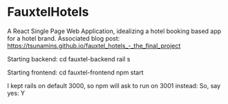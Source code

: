 # FauxtelHotels
A React Single Page Web Application, idealizing a hotel booking based app for a hotel brand.
Associated blog post: https://tsunamins.github.io/fauxtel_hotels_-_the_final_project


Starting backend:
cd fauxtel-backend
rail s

Starting frontend:
cd fauxtel-frontend
npm start

I kept rails on default 3000, so npm will ask to run on 3001 instead:
So, say yes: Y
